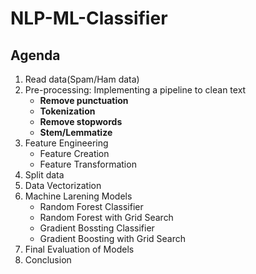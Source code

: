 # NLP-ML-Classifier
## Agenda
 1. Read data(Spam/Ham data)   
 2. Pre-processing: Implementing a pipeline to clean text    
     - **Remove punctuation**   
     - **Tokenization**   
     - **Remove stopwords**    
     - **Stem/Lemmatize**    
 3. Feature Engineering     
     - Feature Creation   
     - Feature Transformation    
 4. Split data  
 5. Data Vectorization   
 6. Machine Larening Models   
     - Random Forest Classifier   
     - Random Forest with Grid Search   
     - Gradient Bossting Classifier  
     - Gradient Boosting with Grid Search   
 7. Final Evaluation of Models    
 8. Conclusion     
 
